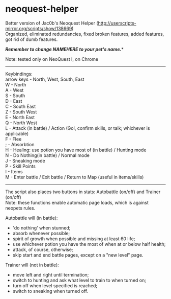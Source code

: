 # neoquest-helper
Better version of Jac0b's Neoquest Helper (http://userscripts-mirror.org/scripts/show/138669)  
Organized, eliminated redundancies, fixed broken features, added features, got rid of dumb features. 

*****Remember to change NAMEHERE to your pet's name.******

Note: tested only on NeoQuest I, on Chrome

---

Keybindings:     
arrow keys - North, West, South, East    
W - North   
A - West   
S - South   
D - East   
C - South East   
Z - South West   
E - North East   
Q - North West   
L - Attack (in battle) / Action (Go!, confirm skills, or talk; whichever is applicable)  
F - Flee   
; - Absorbtion   
H - Healing: use potion you have most of (in battle) / Hunting mode   
N - Do Nothing(in battle) / Normal mode   
J - Sneaking mode   
P - Skill Points   
I - Items   
M - Enter battle / Exit battle / Return to Map (useful in items/skills)  

---

The script also places two buttons in stats: Autobattle (on/off) and Trainer (on/off)  
Note: these functions enable automatic page loads, which is against neopets rules.  

Autobattle will (in battle):  
 - 'do nothing' when stunned;  
 - absorb whenever possible;  
 - spirit of growth when possible and missing at least 60 life;  
 - use whichever potion you have the most of when at or below half health;  
 - attack, of course, otherwise;  
 - skip start and end battle pages, except on a "new level" page.  

Trainer will (not in battle):  
 - move left and right until termination;  
 - switch to hunting and ask what level to train to when turned on;  
 - turn off when level specified is reached;
 - switch to sneaking when turned off.  
